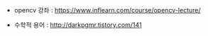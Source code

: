 - opencv 강좌 : https://www.inflearn.com/course/opencv-lecture/

- 수학적 용어 : http://darkpgmr.tistory.com/141
